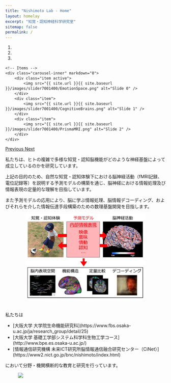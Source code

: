 ```yaml
---
title: "Nishimoto Lab - Home"
layout: homelay
excerpt: "知覚・認知神経科学研究室"
sitemap: false
permalink: /
---
```


<div markdown="0" id="carousel" class="carousel slide" data-ride="carousel" data-interval="4000" data-pause="hover" >
    <!-- Menu -->
    <ol class="carousel-indicators">
        <li data-target="#carousel" data-slide-to="0" class="active"></li>
        <li data-target="#carousel" data-slide-to="1"></li>
        <li data-target="#carousel" data-slide-to="2"></li>
    </ol>

    <!-- Items -->
    <div class="carousel-inner" markdown="0">
        <div class="item active">
            <img src="{{ site.url }}{{ site.baseurl }}/images/slider7001400/EmotionSpace.png" alt="Slide 0" />
        </div>
        <div class="item">
            <img src="{{ site.url }}{{ site.baseurl }}/images/slider7001400/CognitiveBrains.png" alt="Slide 1" />
        </div>
        <div class="item">
            <img src="{{ site.url }}{{ site.baseurl }}/images/slider7001400/PrismaMRI.png" alt="Slide 2" />
        </div>
    </div>
  <a class="left carousel-control" href="#carousel" role="button" data-slide="prev">
    <span class="glyphicon glyphicon-chevron-left" aria-hidden="true"></span>
    <span class="sr-only">Previous</span>
  </a>
  <a class="right carousel-control" href="#carousel" role="button" data-slide="next">
    <span class="glyphicon glyphicon-chevron-right" aria-hidden="true"></span>
    <span class="sr-only">Next</span>
  </a>
</div>

私たちは、ヒトの複雑で多様な知覚・認知脳機能がどのような神経基盤によって成立しているのかを研究しています。

上記の目的のため、自然な知覚・認知体験下における脳神経活動（fMRI記録、電位記録等）を説明する予測モデルの構築を通じ、脳神経における情報処理及び情報表現の定量的な理解を目指しています。<br />

また予測モデルの応用により、脳に学ぶ情報処理、脳情報デコーディング、およびそれらを介した情報伝達手段構築のための数理基盤開発を目指します。<br />

<div align="center">
<img src='/images/slider7001400/research_summary.jpeg' class='img-responsive' style='max-width: 75%' />
</div>
<br />

私たちは<br />
<ul>
    <li>[大阪大学 大学院生命機能研究科](https://www.fbs.osaka-u.ac.jp/ja/research_group/detail/25)</li>
    <li>[大阪大学 基礎工学部システム科学科生物工学コース](http://www.bpe.es.osaka-u.ac.jp/)</li>
    <li>[情報通信研究機構 未来ICT研究所脳情報通信融合研究センター（CiNet）](https://www2.nict.go.jp/bnc/nishimoto/index.html)</li>
</ul>
において分野・機関横断的な教育と研究を行っています。<br />

<figure class="fourth">
  <img src="{{ site.url }}{{ site.baseurl }}/images/logopic/Logo_3.png" style="max-width: 100%">
</figure>
